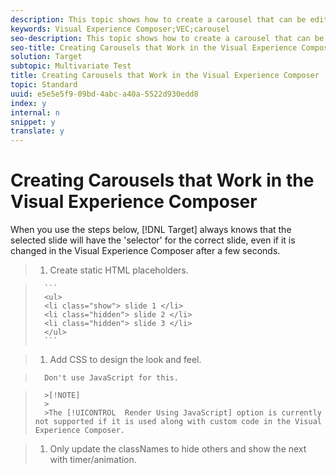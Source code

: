 ```yaml
---
description: This topic shows how to create a carousel that can be edited in the Visual Experience Composer (VEC).
keywords: Visual Experience Composer;VEC;carousel
seo-description: This topic shows how to create a carousel that can be edited in the Visual Experience Composer (VEC).
seo-title: Creating Carousels that Work in the Visual Experience Composer
solution: Target
subtopic: Multivariate Test
title: Creating Carousels that Work in the Visual Experience Composer
topic: Standard
uuid: e5e5e5f9-09bd-4abc-a40a-5522d930edd8
index: y
internal: n
snippet: y
translate: y
---
```


# Creating Carousels that Work in the Visual Experience Composer

When you use the steps below, [!DNL  Target] always knows that the selected slide will have the 'selector' for the correct slide, even if it is changed in the Visual Experience Composer after a few seconds. 

>1. Create static HTML placeholders.

>    
>       ```
>       <ul>
>       <li class="show"> slide 1 </li>
>       <li class="hidden"> slide 2 </li>
>       <li class="hidden"> slide 3 </li>
>       </ul>
>       ```

>1. Add CSS to design the look and feel.

>       Don't use JavaScript for this. 


>       >[!NOTE]
>       >
>       >The [!UICONTROL  Render Using JavaScript] option is currently not supported if it is used along with custom code in the Visual Experience Composer. 

>1. Only update the classNames to hide others and show the next with timer/animation.

